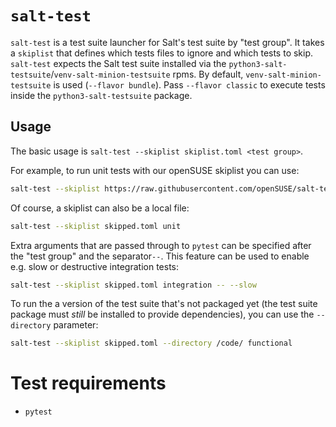 # `salt-test`

`salt-test` is a test suite launcher for Salt's test suite by "test group". It takes a `skiplist` that defines which tests files to ignore and which tests to skip. `salt-test` expects the Salt test suite installed via the `python3-salt-testsuite`/`venv-salt-minion-testsuite` rpms. By default, `venv-salt-minion-testsuite` is used (`--flavor bundle`). Pass `--flavor classic` to execute tests inside the `python3-salt-testsuite` package.

## Usage
The basic usage is `salt-test --skiplist skiplist.toml <test group>`.

For example, to run unit tests with our openSUSE skiplist you can use:
```sh
salt-test --skiplist https://raw.githubusercontent.com/openSUSE/salt-test-skiplist/main/skipped_tests.toml unit
```

Of course, a skiplist can also be a local file:
```sh
salt-test --skiplist skipped.toml unit
```

Extra arguments that are passed through to `pytest` can be specified after the "test group" and the separator`--`. This feature can be used to enable e.g. slow or destructive integration tests:
```sh
salt-test --skiplist skipped.toml integration -- --slow
```

To run the a version of the test suite that's not packaged yet (the test suite package must _still_ be installed to provide dependencies), you can use the `--directory` parameter:
```sh
salt-test --skiplist skipped.toml --directory /code/ functional
```

# Test requirements

- `pytest`
